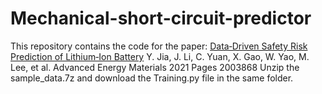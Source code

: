 # Mechanical-short-circuit-predictor
This repository contains the code for the paper:
[Data‐Driven Safety Risk Prediction of Lithium‐Ion Battery](https://dx.doi.org/10.1002/aenm.202003868)
Y. Jia, J. Li, C. Yuan, X. Gao, W. Yao, M. Lee, et al. Advanced Energy Materials 2021 Pages 2003868
Unzip the sample_data.7z and download the Training.py file in the same folder.
